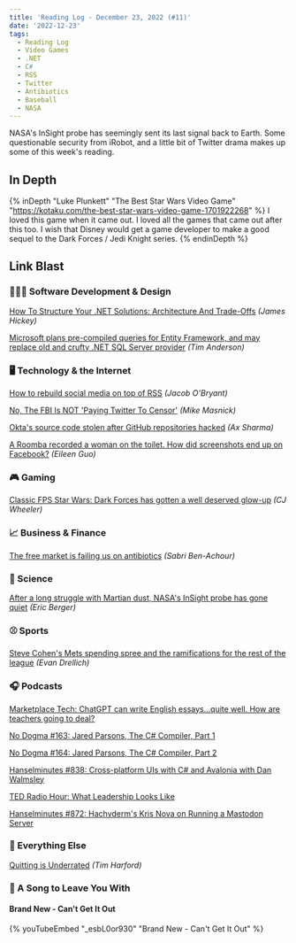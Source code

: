 ```yaml
---
title: 'Reading Log - December 23, 2022 (#11)'
date: '2022-12-23'
tags:
  - Reading Log
  - Video Games
  - .NET
  - C#
  - RSS
  - Twitter
  - Antibiotics
  - Baseball
  - NASA
---
```


NASA's InSight probe has seemingly sent its last signal back to Earth. Some questionable security from iRobot, and a little bit of Twitter drama makes up some of this week's reading.
<!-- excerpt -->

## In Depth

{% inDepth "Luke Plunkett" "The Best Star Wars Video Game" "https://kotaku.com/the-best-star-wars-video-game-1701922268" %}
    I loved this game when it came out. I loved all the games that came out after this too. I wish that Disney would get a game developer to make a good sequel to the Dark Forces / Jedi Knight series.
{% endinDepth %}

## Link Blast

### 👨🏼‍💻 Software Development & Design

[How To Structure Your .NET Solutions: Architecture And Trade-Offs](https://www.jamesmichaelhickey.com/how-to-structure-your-dot-net-solutions-design-and-trade-offs/) *(James Hickey)*

[Microsoft plans pre-compiled queries for Entity Framework, and may replace old and crufty .NET SQL Server provider](https://devclass.com/2022/12/22/microsoft-plans-pre-compiled-queries-for-entity-framework-and-may-replace-old-and-crufty-net-sql-server-provider/) *(Tim Anderson)*

### 🖥 Technology & the Internet

[How to rebuild social media on top of RSS](https://tfos.co/p/rebuild-social-media/) *(Jacob O'Bryant)*

[No, The FBI Is NOT 'Paying Twitter To Censor'](https://www.techdirt.com/2022/12/20/no-the-fbi-is-not-paying-twitter-to-censor/) *(Mike Masnick)*

[Okta's source code stolen after GitHub repositories hacked](https://www.bleepingcomputer.com/news/security/oktas-source-code-stolen-after-github-repositories-hacked/) *(Ax Sharma)*

[A Roomba recorded a woman on the toilet. How did screenshots end up on Facebook?](https://www.technologyreview.com/2022/12/19/1065306/roomba-irobot-robot-vacuums-artificial-intelligence-training-data-privacy/) *(Eileen Guo)*

### 🎮 Gaming

[Classic FPS Star Wars: Dark Forces has gotten a well deserved glow-up](https://www.rockpapershotgun.com/classic-fps-star-wars-dark-forces-has-gotten-a-well-deserved-glow-up) *(CJ Wheeler)*

### 📈 Business & Finance

[The free market is failing us on antibiotics](https://www.marketplace.org/2022/12/22/the-free-market-is-failing-us-on-antibiotics/) *(Sabri Ben-Achour)*

### 🔬 Science

[After a long struggle with Martian dust, NASA's InSight probe has gone quiet](https://arstechnica.com/science/2022/12/nasas-insight-lander-has-probably-phoned-home-for-the-last-time/) *(Eric Berger)*

### ⚾ Sports

[Steve Cohen's Mets spending spree and the ramifications for the rest of the league](https://theathletic.com/4026971/2022/12/22/mets-steve-cohen-spending/) *(Evan Drellich)*

### 🎧 Podcasts

[Marketplace Tech: ChatGPT can write English essays...quite well. How are teachers going to deal?](https://www.marketplace.org/shows/marketplace-tech/chatgpt-can-write-english-essays-quite-well-how-are-teachers-going-to-deal/)

[No Dogma #163: Jared Parsons, The C# Compiler, Part 1](https://nodogmapodcast.bryanhogan.net/163-jared-parsons-the-c-compiler-part-1/)

[No Dogma #164: Jared Parsons, The C# Compiler, Part 2](https://nodogmapodcast.bryanhogan.net/164-jared-parsons-the-c-compiler-part-2/)

[Hanselminutes #838: Cross-platform UIs with C# and Avalonia with Dan Walmsley](https://hanselminutes.com/838/cross-platform-uis-with-c-and-avalonia-with-dan-walmsley)

[TED Radio Hour: What Leadership Looks Like](https://www.npr.org/2022/04/28/1095354740/what-leadership-looks-like)

[Hanselminutes #872: Hachyderm's Kris Nova on Running a Mastodon Server](https://hanselminutes.com/872/hachyderms-kris-nova-on-running-a-mastodon-server)

### 🎒 Everything Else

[Quitting is Underrated](https://timharford.com/2022/12/quitting-is-underrated/) *(Tim Harford)*

### 🎵 A Song to Leave You With

#### Brand New - Can't Get It Out

{% youTubeEmbed "_esbL0or930" "Brand New - Can't Get It Out" %}
